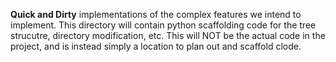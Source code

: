 **Quick and Dirty** implementations of the complex features we intend to implement. This directory will contain python scaffolding code for the tree strucutre, directory modification, etc. This will NOT be the actual code in the project, and is instead simply a location to plan out and scaffold clode.